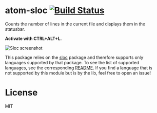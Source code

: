 # atom-sloc [![Build Status](https://travis-ci.org/sgade/atom-sloc.svg?branch=master)](https://travis-ci.org/sgade/atom-sloc)

Counts the number of lines in the current file and displays them in the statusbar.

**Activate with CTRL+ALT+L.**

![Sloc screenshot](https://raw.githubusercontent.com/sgade/atom-sloc/master/assets/screen.png)

This package relies on the [sloc](https://www.npmjs.org/package/sloc) package and therefore supports only languages supported by that package.
To see the list of supported languages, see the corresponding [README](https://github.com/flosse/sloc#supported-languages). If you find a language that is not supported by this module but is by the lib, feel free to open an issue!

# License

MIT
